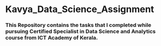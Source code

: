 # Kavya_Data_Science_Assignment  

### This Repository contains the tasks that I completed while pursuing Certified Specialist in Data Science and Analytics course from ICT Academy of Kerala.
